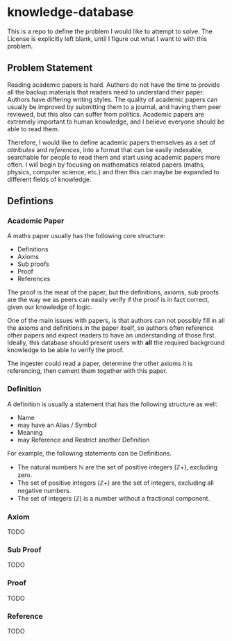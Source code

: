 # knowledge-database
This is a repo to define the problem I would like to attempt to solve. The License is explicitly left blank,
until I figure out what I want to with this problem.

## Problem Statement
Reading academic papers is hard. Authors do not have the time to provide all the backup materials that readers need to
understand their paper. Authors have differing writing styles. The quality of academic papers can usually be improved
by submitting them to a journal, and having them peer reviewed, but this also can suffer from politics. Academic
papers are extremely important to human knowledge, and I believe everyone should be able to read them.

Therefore, I would like to define academic papers themselves as a set of *attributes* and *references*, into a format that
can be easily indexable, searchable for people to read them and start using academic papers more often. I will
begin by focusing on mathematics related papers (maths, physics, computer science, etc.) and then this can maybe be expanded
to different fields of knowledge.

## Defintions

### Academic Paper
A maths paper usually has the following core structure:
- Definitions
- Axioms
- Sub proofs
- Proof
- References

The proof is the meat of the paper, but the definitions, axioms, sub proofs are the way we as peers can easily verify
if the proof is in fact correct, given our knowledge of logic.

One of the main issues with papers, is that authors can not possibly fill in all the axioms and definitions in the paper itself,
so authors often reference other papers and expect readers to have an understanding of those first. Ideally, this database
should present users with **all** the required background knowledge to be able to verify the proof.

The ingester could read a paper, determine the other axioms it is referencing, then cement them together with this paper.

### Definition
A definition is usually a statement that has the following structure as well:
- Name
- may have an Alias / Symbol
- Meaning
- may Reference and Restrict another Definition

For example, the following statements can be Definitions.

- The natural numbers &#8469; are the set of positive integers (&#8484;+), excluding zero.
- The set of positive integers (&#8484;+) are the set of integers, excluding all negative numbers.
- The set of integers (&#8484;) is a number without a fractional component.

### Axiom
TODO

### Sub Proof
TODO

### Proof
TODO

### Reference
TODO
